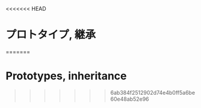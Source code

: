 <<<<<<< HEAD
# プロトタイプ, 継承
=======
# Prototypes, inheritance
>>>>>>> 6ab384f2512902d74e4b0ff5a6be60e48ab52e96
